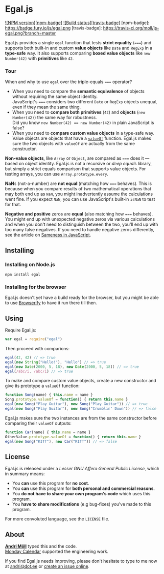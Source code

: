 Egal.js
=======
[![NPM version][npm-badge]](http://badge.fury.io/js/egal)
[![Build status][travis-badge]](https://travis-ci.org/moll/js-egal)
[npm-badge]: https://badge.fury.io/js/egal.png
[travis-badge]: https://travis-ci.org/moll/js-egal.png?branch=master

Egal.js provides a single `egal` function that tests **strict equality** (`===`)
and supports both built-in and custom **value objects** like `Date` and `RegExp`
in a **type-safe** way. It also supports comparing **boxed value objects** like
`new Number(42)` with **primitives** like `42`.

### Tour
When and why to use `egal` over the triple-equals `===` operator?

- When you need to compare the **semantic equivalence** of objects without
  requiring the same object identity.  
  JavaScript's `===` considers two different `Date` or `RegExp` objects unequal,
  even if they mean the same thing.
- When you need to **compare both primitives** (`42`) and **objects** (`new
  Number(42)`) the same way for robustness.  
  Did you know `new Number(42) == new Number(42)` in plain JavaScript is false?
- When you need to **compare custom value objects** in a type-safe way.  
  Value objects are objects that have a [`valueOf`][valueof] function. Egal.js
  makes sure the two objects with `valueOf` are actually from the same
  constructor.

**Non-value objects**, like `Array` or `Object`, are compared as `===` does it
— based on object identity. Egal.js is not a recursive or *deep equals* library,
but simply a strict equals comparison that supports value objects. For testing
arrays, you can use `Array.prototype.every`.

**NaN**s (not-a-number) are **not equal** (matching how `===` behaves). This is
because when you compare results of two mathematical operations that may both
end up as `NaN`, you might inadvertently assume the calculations went fine. If
you expect `NaN`, you can use JavaScript's built-in `isNaN` to test for that.

**Negative and positive** zeros are **equal** (also matching how `===` behaves).
You might end up with unexpected negative zeros via various calculations and
when you don't need to distinguish between the two, you'll end up with too many
false negatives. If you need to handle negative zeros differently, see the
article on [Sameness in JavaScript][sameness].

[valueof]: https://developer.mozilla.org/en-US/docs/Web/JavaScript/Reference/Global_Objects/Object/valueOf
[sameness]: https://developer.mozilla.org/en-US/docs/Web/JavaScript/Guide/Sameness


Installing
----------
### Installing on Node.js
```
npm install egal
```

### Installing for the browser
Egal.js doesn't yet have a build ready for the browser, but you might be able to
use [Browserify][browserify] to have it run there till then.

[browserify]: https://github.com/substack/node-browserify


Using
-----
Require Egal.js:
```javascript
var egal = require("egal")
```

Then proceed with comparions:
```javascript
egal(42, 42) // => true
egal(new String("Hello!"), "Hello") // => true
egal(new Date(2000, 5, 18), new Date(2000, 5, 18)) // => true
egal(/abc/i, /abc/i) // => true
```

To make and compare custom value objects, create a new constructor and give its
prototype a `valueOf` function:
```javascript
function Song(name) { this.name = name }
Song.prototype.valueOf = function() { return this.name }
egal(new Song("Play Guitar"), new Song("Play Guitar")) // => true
egal(new Song("Play Guitar"), new Song("Crumblin' Down")) // => false
```

Egal.js makes sure the two instances are from the same constructor before
comparing their `valueOf` outputs:
```javascript
function Car(name) { this.name = name }
OtherValue.prototype.valueOf = function() { return this.name }
egal(new Song("KITT"), new Car("KITT")) // => false
```


License
-------
Egal.js is released under a *Lesser GNU Affero General Public License*, which in
summary means:

- You **can** use this program for **no cost**.
- You **can** use this program for **both personal and commercial reasons**.
- You **do not have to share your own program's code** which uses this program.
- You **have to share modifications** (e.g bug-fixes) you've made to this
  program.

For more convoluted language, see the `LICENSE` file.


About
-----
**[Andri Möll](http://themoll.com)** typed this and the code.  
[Monday Calendar](https://mondayapp.com) supported the engineering work.

If you find Egal.js needs improving, please don't hesitate to type to me now
at [andri@dot.ee][email] or [create an issue online][issues].

[email]: mailto:andri@dot.ee
[issues]: https://github.com/moll/js-egal/issues
